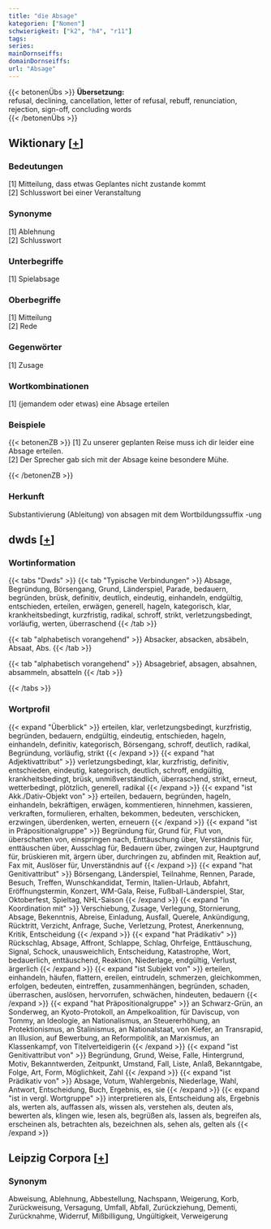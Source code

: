 ```yaml
---
title: "die Absage"
kategorien: ["Nomen"]
schwierigkeit: ["k2", "h4", "r11"]
tags:
series:
mainDornseiffs:
domainDornseiffs:
url: "Absage"
---
```


{{< betonenÜbs >}}
**Übersetzung:**  
refusal, declining, cancellation, letter of refusal, rebuff, renunciation, rejection, sign-off, concluding words  
{{< /betonenÜbs >}}

## Wiktionary [[+](https://de.wiktionary.org/wiki/Absage)]

### Bedeutungen
[1] Mitteilung, dass etwas Geplantes nicht zustande kommt  
[2] Schlusswort bei einer Veranstaltung  

### Synonyme
[1] Ablehnung  
[2] Schlusswort  

### Unterbegriffe
[1] Spielabsage  

### Oberbegriffe
[1] Mitteilung  
[2] Rede  

### Gegenwörter
[1] Zusage  

### Wortkombinationen
[1] (jemandem oder etwas) eine Absage erteilen  

### Beispiele
{{< betonenZB >}}
[1] Zu unserer geplanten Reise muss ich dir leider eine Absage erteilen.  
[2] Der Sprecher gab sich mit der Absage keine besondere Mühe.  

{{< /betonenZB >}}
### Herkunft
Substantivierung (Ableitung) von absagen mit dem Wortbildungssuffix -ung  



## dwds [[+](https://www.dwds.de/wb/Absage)]

### Wortinformation
{{< tabs "Dwds" >}}
{{< tab "Typische Verbindungen" >}}
Absage, Begründung, Börsengang, Grund, Länderspiel, Parade, bedauern, begründen, brüsk, definitiv, deutlich, eindeutig, einhandeln, endgültig, entschieden, erteilen, erwägen, generell, hageln, kategorisch, klar, krankheitsbedingt, kurzfristig, radikal, schroff, strikt, verletzungsbedingt, vorläufig, werten, überraschend
{{< /tab >}}

{{< tab "alphabetisch vorangehend" >}}
Absacker, absacken, absäbeln, Absaat, Abs.
{{< /tab >}}

{{< tab "alphabetisch vorangehend" >}}
Absagebrief, absagen, absahnen, absammeln, absatteln
{{< /tab >}}

{{< /tabs >}}

### Wortprofil
{{< expand "Überblick" >}} erteilen, klar, verletzungsbedingt, kurzfristig, begründen, bedauern, endgültig, eindeutig, entschieden, hageln, einhandeln, definitiv, kategorisch, Börsengang, schroff, deutlich, radikal, Begründung, vorläufig, strikt {{< /expand >}}
{{< expand "hat Adjektivattribut" >}} verletzungsbedingt, klar, kurzfristig, definitiv, entschieden, eindeutig, kategorisch, deutlich, schroff, endgültig, krankheitsbedingt, brüsk, unmißverständlich, überraschend, strikt, erneut, wetterbedingt, plötzlich, generell, radikal {{< /expand >}}
{{< expand "ist Akk./Dativ-Objekt von" >}} erteilen, bedauern, begründen, hageln, einhandeln, bekräftigen, erwägen, kommentieren, hinnehmen, kassieren, verkraften, formulieren, erhalten, bekommen, bedeuten, verschicken, erzwingen, überdenken, werten, erneuern {{< /expand >}}
{{< expand "ist in Präpositionalgruppe" >}} Begründung für, Grund für, Flut von, überschatten von, einspringen nach, Enttäuschung über, Verständnis für, enttäuschen über, Ausschlag für, Bedauern über, zwingen zur, Hauptgrund für, brüskieren mit, ärgern über, durchringen zu, abfinden mit, Reaktion auf, Fax mit, Auslöser für, Unverständnis auf {{< /expand >}}
{{< expand "hat Genitivattribut" >}} Börsengang, Länderspiel, Teilnahme, Rennen, Parade, Besuch, Treffen, Wunschkandidat, Termin, Italien-Urlaub, Abfahrt, Eröffnungstermin, Konzert, WM-Gala, Reise, Fußball-Länderspiel, Star, Oktoberfest, Spieltag, NHL-Saison {{< /expand >}}
{{< expand "in Koordination mit" >}} Verschiebung, Zusage, Verlegung, Stornierung, Absage, Bekenntnis, Abreise, Einladung, Ausfall, Querele, Ankündigung, Rücktritt, Verzicht, Anfrage, Suche, Verletzung, Protest, Anerkennung, Kritik, Entscheidung {{< /expand >}}
{{< expand "hat Prädikativ" >}} Rückschlag, Absage, Affront, Schlappe, Schlag, Ohrfeige, Enttäuschung, Signal, Schock, unausweichlich, Entscheidung, Katastrophe, Wort, bedauerlich, enttäuschend, Reaktion, Niederlage, endgültig, Verlust, ärgerlich {{< /expand >}}
{{< expand "ist Subjekt von" >}} erteilen, einhandeln, häufen, flattern, ereilen, eintrudeln, schmerzen, gleichkommen, erfolgen, bedeuten, eintreffen, zusammenhängen, begründen, schaden, überraschen, auslösen, hervorrufen, schwächen, hindeuten, bedauern {{< /expand >}}
{{< expand "hat Präpositionalgruppe" >}} an Schwarz-Grün, an Sonderweg, an Kyoto-Protokoll, an Ampelkoalition, für Daviscup, von Tommy, an Ideologie, an Nationalismus, an Steuererhöhung, an Protektionismus, an Stalinismus, an Nationalstaat, von Kiefer, an Transrapid, an Illusion, auf Bewerbung, an Reformpolitik, an Marxismus, an Klassenkampf, von Titelverteidigerin {{< /expand >}}
{{< expand "ist Genitivattribut von" >}} Begründung, Grund, Weise, Falle, Hintergrund, Motiv, Bekanntwerden, Zeitpunkt, Umstand, Fall, Liste, Anlaß, Bekanntgabe, Folge, Art, Form, Möglichkeit, Zahl {{< /expand >}}
{{< expand "ist Prädikativ von" >}} Absage, Votum, Wahlergebnis, Niederlage, Wahl, Antwort, Entscheidung, Buch, Ergebnis, es, sie {{< /expand >}}
{{< expand "ist in vergl. Wortgruppe" >}} interpretieren als, Entscheidung als, Ergebnis als, werten als, auffassen als, wissen als, verstehen als, deuten als, bewerten als, klingen wie, lesen als, begrüßen als, lassen als, begreifen als, erscheinen als, betrachten als, bezeichnen als, sehen als, gelten als {{< /expand >}}

## Leipzig Corpora [[+](https://corpora.uni-leipzig.de/en/res?word=Absage&corpusId=deu_newscrawl-public_2018)]


### Synonym
Abweisung, Ablehnung, Abbestellung, Nachspann, Weigerung, Korb, Zurückweisung, Versagung, Umfall, Abfall, Zurückziehung, Dementi, Zurücknahme, Widerruf, Mißbilligung, Ungültigkeit, Verweigerung

